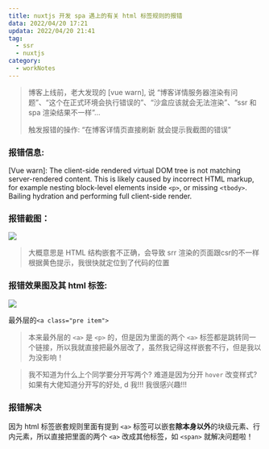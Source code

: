```yaml
---
title: nuxtjs 开发 spa 遇上的有关 html 标签规则的报错
data: 2022/04/20 17:21
updata: 2022/04/20 21:41
tag:
  - ssr
  - nuxtjs
category:
  - workNotes
---
```


> 博客上线前，老大发现的 [vue warn], 说 “博客详情服务器渲染有问题”、“这个在正式环境会执行错误的”、“沙盒应该就会无法渲染”、“ssr 和 spa 渲染结果不一样”...
>
> 触发报错的操作: “在博客详情页直接刷新 就会提示我截图的错误”

### 报错信息:

[Vue warn]: The client-side rendered virtual DOM tree is not matching server-rendered content. This is likely caused by incorrect HTML markup, for example nesting block-level elements inside `<p>`, or missing `<tbody>`. Bailing hydration and performing full client-side render.

### 报错截图：

<img src="https://s1.ax1x.com/2022/04/20/Ls48OK.png">

> 大概意思是 HTML 结构嵌套不正确，会导致 srr 渲染的页面跟csr的不一样
> 根据黄色提示，我很快就定位到了代码的位置

### 报错效果图及其 html 标签:

<img src="https://s1.ax1x.com/2022/04/20/LsI3VO.jpg">

最外层的`<a class="pre item">`

> 本来最外层的 `<a>` 是 `<p>` 的，但是因为里面的两个 `<a>` 标签都是跳转同一个链接，所以我就直接把最外层改了，虽然我记得这样嵌套不行，但是我以为没影响！

> 我不知道为什么上个同学要分开写两个? 难道是因为分开 `hover` 改变样式? 如果有大佬知道分开写的好处, d 我!!! 我很感兴趣!!!

### 报错解决

因为 html 标签嵌套规则里面有提到 `<a>` 标签可以嵌套**除本身以外**的块级元素、行内元素，所以直接把里面的两个 `<a>` 改成其他标签，如 `<span>` 就解决问题啦！
